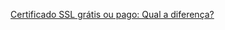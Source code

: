 [Certificado SSL grátis ou pago: Qual a diferença?](https://www.ssl.net.br/blog/diferenca-entre-certificado-ssl-gratis-e-pago/)


